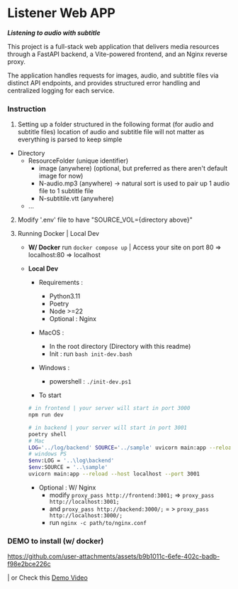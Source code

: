 # Listener Web APP

***Listening to audio with subtitle***

This project is a full-stack web application that delivers media resources through a FastAPI backend, a Vite-powered frontend, and an Nginx reverse proxy. 

The application handles requests for images, audio, and subtitle files via distinct API endpoints, and provides structured error handling and centralized logging for each service.

### Instruction
1. Setting up a folder structured in the following format (for audio and subtitle files)
location of audio and subtitle file will not matter as everything is parsed to keep simple
- Directory
    - ResourceFolder (unique identifier)
        - image (anywhere) (optional, but preferred as there aren't default image for now)
        - N-audio.mp3 (anywhere) -> natural sort is used to pair up 1 audio file to 1 subtitle file
        - N-subtitile.vtt (anywhere)
    - ...
2. Modify '.env' file to have "SOURCE_VOL={directory above}"

3. Running Docker | Local Dev
    - **W/ Docker** run `docker compose up` | Access your site on port 80 => localhost:80 => localhost
    - **Local Dev** 
        - Requirements :
            - Python3.11
            - Poetry
            - Node >=22
            - Optional : Nginx

        - MacOS :
            - In the root directory (Directory with this readme)
            - Init : run `bash init-dev.bash`
        
        - Windows : 
            - powershell : `./init-dev.ps1`

        - To start
        
        ```bash
        # in frontend | your server will start in port 3000
        npm run dev
        ```
        ```bash
        # in backend | your server will start in port 3001
        poetry shell
        # Mac
        LOG='../log/backend' SOURCE='../sample' uvicorn main:app --reload --host localhost --port 3001
        # windows PS
        $env:LOG = '..\log\backend'
        $env:SOURCE = '..\sample'
        uvicorn main:app --reload --host localhost --port 3001
        ```
        - Optional : W/ Nginx
            - modify `proxy_pass http://frontend:3001;` => `proxy_pass http://localhost:3001;`
            - and `proxy_pass http://backend:3000/;` = > `proxy_pass http://localhost:3000/;`
            - run `nginx -c path/to/nginx.conf`

### DEMO to install (w/ docker)
https://github.com/user-attachments/assets/b9b1011c-6efe-402c-badb-f98e2bce226c

| or Check this
[Demo Video](assets/demo.mp4)
